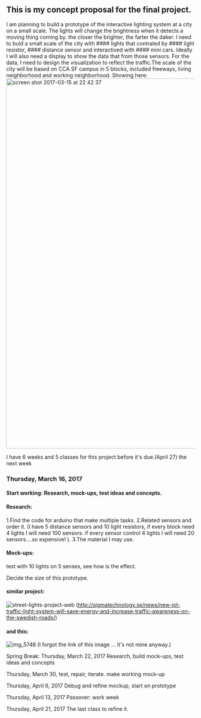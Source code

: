 ## This is my concept proposal for the final project.

I am planning to build a prototype of the interactive lighting system at a city on a small scale.
The lights will change the brightness when it detects a moving thing coming by. the closer the brighter, the farter the daker.
I need to buld a small scale of the city with #### lights that contraled by  #### light resistor,  #### distance sensor and interactived with  #### mini cars.
Ideally I will also need a display to show the data that from those sensors. For the data, I need to design the visualization to reflect the traffic.The scale of the city will be based on CCA SF campus in 5 blocks, included freeways, living neighborhood and working neighborhood.
Showing here: 
   <img width="989" alt="screen shot 2017-03-15 at 22 42 37" src="https://cloud.githubusercontent.com/assets/22774491/23984408/a630db2a-09d6-11e7-9ff0-5139b348945b.png">
   


 I have 6 weeks and 5 classes for this project before it's due.(April 27)
 the next week 
 
 ### Thursday, March 16, 2017
#### Start working: Research, mock-ups, test ideas and concepts.
 
#### Research:
 1.Find the code for arduino that make multiple tasks.
 2.Related sensors and order it.
 (I have 5 distance sensors and 10 light resistors, if every block need 4 lights I will need 100 sensors. if every sensor control 4 lights I will need 20 sensors....so expensive! ). 
 3.The material I may use. 
 
#### Mock-ups:
 test with 10 lights on 5 senses, see how is the effect.
 
 Decide the size of this prototype. 
 
 
   #### similar project:
 
 ![street-lights-project-web](https://cloud.githubusercontent.com/assets/22774491/23984647/d9a99f72-09d7-11e7-9391-2676abcadb9d.jpg)
(http://sigmatechnology.se/news/new-iot-traffic-light-system-will-save-energy-and-increase-traffic-awareness-on-the-swedish-roads/)
 

   #### and this:
   ![img_5748](https://cloud.githubusercontent.com/assets/22774491/23984676/09266dc0-09d8-11e7-924b-8d67c1c95c69.jpg)
   (I forgot the link of this  image ... it's not mine anyway.)

 
 

 Spring Break: Thursday, March 22, 2017
 Research, build mock-ups, test ideas and concepts
 
 Thursday, March 30, 
 test, repair, iterate. make working mock-up

 Thursday, April 6, 2017
 Debug and refine mockup, start on prototype
 
 Thursday, April 13, 2017 
 Passover: work week

 Thursday, April 21, 2017
 The last class to refine it.

